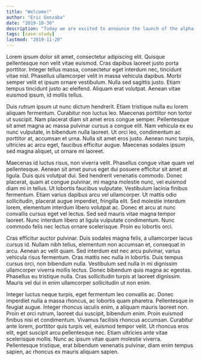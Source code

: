```yaml
---
title: "Welcome!"
author: "Eric Gonzaba"
date: "2019-10-30"
description: "Today we are excited to announce the launch of the alpha-version of Mapping the Gay Guides..."
tags: [case-study]
lastmod: "2019-11-20"
---
```


Lorem ipsum dolor sit amet, consectetur adipiscing elit. Quisque pellentesque non velit vitae euismod. Cras dapibus laoreet justo porta porttitor. Integer tellus massa, consectetur eget interdum nec, tincidunt vitae nisl. Phasellus ullamcorper velit in massa vehicula dapibus. Morbi semper velit et ipsum ornare vestibulum. Nulla sed sagittis justo. Etiam tempus tincidunt justo ac eleifend. Aliquam erat volutpat. Aenean vitae euismod ipsum, id mollis tellus.

Duis rutrum ipsum ut nunc dictum hendrerit. Etiam tristique nulla eu lorem aliquam fermentum. Curabitur non luctus leo. Maecenas porttitor non tortor ut suscipit. Nam placerat diam sit amet eros congue semper. Pellentesque sit amet magna ac massa pulvinar cursus a congue elit. Nam vehicula ex eu nunc vulputate, in bibendum nulla laoreet. Ut orci leo, condimentum ac porttitor at, accumsan et urna. Nulla sit amet eros justo. Aenean nunc turpis, ultricies ac arcu eget, faucibus efficitur augue. Maecenas sodales ipsum sed magna aliquet, ut ornare mi laoreet.

Maecenas id luctus risus, non viverra velit. Phasellus congue vitae quam vel pellentesque. Aenean sit amet purus eget dui posuere efficitur sit amet at ligula. Duis quis volutpat dui. Sed hendrerit venenatis commodo. Donec placerat, quam at congue pulvinar, mi magna molestie nunc, vel euismod diam mi in tellus. Ut lobortis faucibus vulputate. Vestibulum lacinia finibus fermentum. Etiam varius dapibus arcu vel ullamcorper. Ut mattis odio sollicitudin, placerat augue imperdiet, fringilla elit. Sed molestie interdum lorem, elementum interdum libero volutpat ac. Donec et arcu at nunc convallis cursus eget vel lectus. Sed sed mauris vitae magna tempor laoreet. Nunc interdum libero at ligula vulputate condimentum. Nunc commodo felis nec lectus ornare scelerisque. Proin eu lobortis orci.

Cras efficitur auctor pulvinar. Duis sodales magna felis, a ullamcorper lacus cursus id. Nullam nibh tellus, elementum non accumsan et, consequat in arcu. Aenean ac velit quam. Sed interdum est nec arcu pulvinar, varius vehicula risus fermentum. Cras mattis nec nulla in lobortis. Duis tempus cursus orci, non bibendum nulla. Vestibulum sed nulla in mi dignissim ullamcorper viverra mollis lectus. Donec bibendum quis magna ac egestas. Phasellus eu tristique nulla. Cras sollicitudin turpis at laoreet dignissim. Mauris vel dui in enim ullamcorper sollicitudin ut non enim.

Integer luctus neque turpis, eget fermentum leo convallis ac. Donec imperdiet nulla a massa rhoncus, ac lobortis quam pharetra. Pellentesque in feugiat augue. Integer rhoncus iaculis enim, a aliquam mauris laoreet non. Proin et orci rutrum, laoreet dui suscipit, bibendum enim. Proin euismod finibus nisi et condimentum. Vivamus facilisis rhoncus accumsan. Curabitur ante lorem, porttitor quis turpis vel, euismod tempor velit. Ut rhoncus eros elit, eget suscipit arcu pellentesque nec. Etiam ultricies ante vitae scelerisque mollis. Nunc ac ipsum vitae quam molestie viverra. Pellentesque tristique, erat bibendum venenatis pulvinar, diam enim tempus sapien, ac rhoncus ex mauris aliquam sapien.
